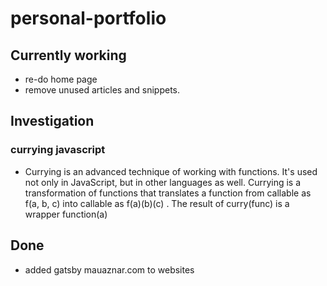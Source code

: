 # personal-portfolio


## Currently working

* re-do home page
* remove unused articles and snippets.


## Investigation

### currying javascript

* Currying is an advanced technique of working with functions. It's used not only in JavaScript, but in other languages as well. Currying is a transformation of functions that translates a function from callable as f(a, b, c) into callable as f(a)(b)(c) . The result of curry(func) is a wrapper function(a) 


## Done


* added gatsby mauaznar.com to websites
